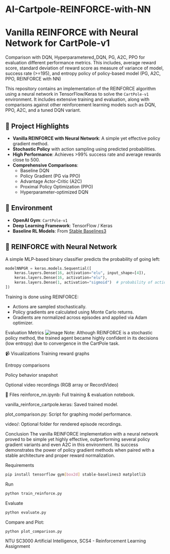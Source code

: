 # AI-Cartpole-REINFORCE-with-NN
# Vanilla REINFORCE with Neural Network for CartPole-v1

Comparison with DQN, Hyperparametered_DQN, PG, A2C, PPO for evaluation different performance metrics. This includes, average reward score, standard deviation of reward score as measure of variance of model, success rate (>=195), and entropy policy of policy-based model (PG, A2C, PPO, REINFORCE with NN)

This repository contains an implementation of the REINFORCE algorithm using a neural network in TensorFlow/Keras to solve the `CartPole-v1` environment. It includes extensive training and evaluation, along with comparisons against other reinforcement learning models such as DQN, PPO, A2C, and a tuned DQN variant.

## 🚀 Project Highlights

- **Vanilla REINFORCE with Neural Network**: A simple yet effective policy gradient method.
- **Stochastic Policy** with action sampling using predicted probabilities.
- **High Performance**: Achieves >99% success rate and average rewards close to 500.
- **Comprehensive Comparisons**:
  - Baseline DQN
  - Policy Gradient (PG via PPO)
  - Advantage Actor-Critic (A2C)
  - Proximal Policy Optimization (PPO)
  - Hyperparameter-optimized DQN

## 🧩 Environment

- **OpenAI Gym**: `CartPole-v1`
- **Deep Learning Framework**: TensorFlow / Keras
- **Baseline RL Models**: From [Stable Baselines3](https://github.com/DLR-RM/stable-baselines3)

## 🧠 REINFORCE with Neural Network

A simple MLP-based binary classifier predicts the probability of going left:
```python
modelNNPGR = keras.models.Sequential([
    keras.layers.Dense(16, activation="elu", input_shape=[4]),
    keras.layers.Dense(16, activation="elu"),
    keras.layers.Dense(1, activation="sigmoid")  # probability of action = 0 (left)
])

```
Training is done using REINFORCE:
- Actions are sampled stochastically.
- Policy gradients are calculated using Monte Carlo returns.
- Gradients are normalized across episodes and applied via Adam optimizer.


Evaluation Metrics
![image](https://github.com/user-attachments/assets/c5543add-7bf3-4bd7-a584-879a22e37b45)
Note: Although REINFORCE is a stochastic policy method, the trained agent became highly confident in its decisions (low entropy) due to convergence in the CartPole task.

📹 Visualizations
Training reward graphs

Entropy comparisons

Policy behavior snapshot

Optional video recordings (RGB array or RecordVideo)

📁 Files
reinforce_nn.ipynb: Full training & evaluation notebook.

vanilla_reinforce_cartpole.keras: Saved trained model.

plot_comparison.py: Script for graphing model performance.

video/: Optional folder for rendered episode recordings.


Conclusion
The vanilla REINFORCE implementation with a neural network proved to be simple yet highly effective, outperforming several policy gradient variants and even A2C in this environment. Its success demonstrates the power of policy gradient methods when paired with a stable architecture and proper reward normalization.



Requirements
```bash
pip install tensorflow gym[box2d] stable-baselines3 matplotlib
```

Run
```bash
python train_reinforce.py
```

Evaluate
```bash
python evaluate.py
```

Compare and Plot:
```bash
python plot_comparison.py
```


NTU SC3000 Artificial Intelligence, SCS4 - Reinforcement Learning Assignment

